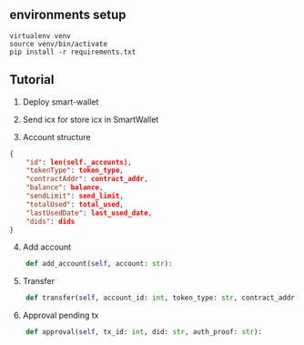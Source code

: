 ## environments setup
```
virtualenv venv
source venv/bin/activate
pip install -r requirements.txt
```



## Tutorial

 1. Deploy smart-wallet

 2. Send icx for store icx in SmartWallet

 3. Account structure
```json
{
    "id": len(self._accounts),
    "tokenType": token_type,
    "contractAddr": contract_addr,
    "balance": balance,
    "sendLimit": send_limit,
    "totalUsed": total_used,
    "lastUsedDate": last_used_date,
    "dids": dids
}

``` 

 4. Add account 

```python
    def add_account(self, account: str):
``` 

 5. Transfer
```python
    def transfer(self, account_id: int, token_type: str, contract_addr: str, to: str, amount: int):

```

 6. Approval pending tx 
```python
    def approval(self, tx_id: int, did: str, auth_proof: str):
```